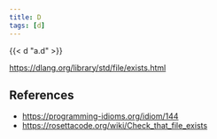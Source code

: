 ```yaml
---
title: D
tags: [d]
---
```


{{< d "a.d" >}}

<https://dlang.org/library/std/file/exists.html>

## References

- <https://programming-idioms.org/idiom/144>
- <https://rosettacode.org/wiki/Check_that_file_exists>
